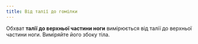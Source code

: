 ```yaml
---
title: Від талії до гомілки
---
```


Обхват **талії до верхньої частини ноги** вимірюється від талії до верхньої частини ноги. Виміряйте його збоку тіла.
